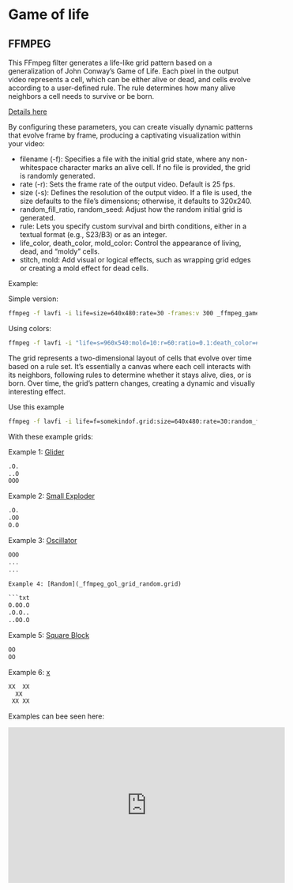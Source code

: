 # Game of life

## FFMPEG

This FFmpeg filter generates a life-like grid pattern based on a generalization of John Conway’s Game of Life. Each pixel in the output video represents a cell, which can be either alive or dead, and cells evolve according to a user-defined rule. The rule determines how many alive neighbors a cell needs to survive or be born.

[Details here](https://ffmpeg.org/ffmpeg-filters.html#life)

By configuring these parameters, you can create visually dynamic patterns that evolve frame by frame, producing a captivating visualization within your video:

- filename (-f): Specifies a file with the initial grid state, where any non-whitespace character marks an alive cell. If no file is provided, the grid is randomly generated.
- rate (-r): Sets the frame rate of the output video. Default is 25 fps.
- size (-s): Defines the resolution of the output video. If a file is used, the size defaults to the file’s dimensions; otherwise, it defaults to 320x240.
- random_fill_ratio, random_seed: Adjust how the random initial grid is generated.
- rule: Lets you specify custom survival and birth conditions, either in a textual format (e.g., S23/B3) or as an integer.
- life_color, death_color, mold_color: Control the appearance of living, dead, and “moldy” cells.
- stitch, mold: Add visual or logical effects, such as wrapping grid edges or creating a mold effect for dead cells.

Example:

Simple version:

```sh
ffmpeg -f lavfi -i life=size=640x480:rate=30 -frames:v 300 _ffmpeg_game_of_life1.mp4
```

Using colors:

```sh
ffmpeg -f lavfi -i "life=s=960x540:mold=10:r=60:ratio=0.1:death_color=#C83232:life_color=#00ff00,scale=960:540:flags=16" -c:v libx264 -crf 41 -frames:v 1800 -r 60 -t 30 _ffmpeg_game_of_life2.mp4
```

The grid represents a two-dimensional layout of cells that evolve over time based on a rule set. It’s essentially a canvas where each cell interacts with its neighbors, following rules to determine whether it stays alive, dies, or is born. Over time, the grid’s pattern changes, creating a dynamic and visually interesting effect.

Use this example

```sh
ffmpeg -f lavfi -i life=f=somekindof.grid:size=640x480:rate=30:random_fill_ratio=0.3:random_seed=123:rule=S34/B23:stitch=0:life_color=0xff0000:death_color=0x000000:mold_color=0x777777:mold=1 -frames:v 300 _ffmpeg_game_of_life3.mp4
```

With these example grids:

Example 1: [Glider](_ffmpeg_gol_grid_glider.grid)

```txt
.O.
..O
OOO
```

Example 2: [Small Exploder](_ffmpeg_gol_grid_exploder.grid)

```txt
.O.
.OO
O.O
```

Example 3: [Oscillator](_ffmpeg_gol_grid_oscillator.grid)

```txt
OOO
...
...

Example 4: [Random](_ffmpeg_gol_grid_random.grid)

```txt
O.OO.O
.O.O..
..OO.O
```

Example 5: [Square Block](_ffmpeg_gol_grid_square.grid)

```txt
OO
OO
```

Example 6: [x](_ffmpeg_gol_grid_x.grid)

```txt
XX  XX
  XX  
 XX XX
```

Examples can bee seen here:

<iframe width="560" height="315" src="https://youtu.be/_iM5B3cQudU" frameborder="0" allow="accelerometer; autoplay; clipboard-write; encrypted-media; gyroscope; picture-in-picture" allowfullscreen></iframe>
